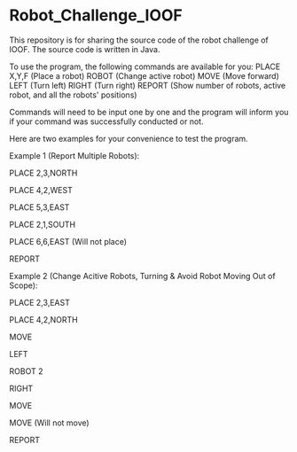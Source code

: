 # Robot_Challenge_IOOF

This repository is for sharing the source code of the robot challenge of IOOF. The source code is written in Java.

To use the program, the following commands are available for you:
PLACE X,Y,F (Place a robot)
ROBOT <integer> (Change active robot)
MOVE (Move forward)
LEFT (Turn left)
RIGHT (Turn right)
REPORT (Show number of robots, active robot, and all the robots' positions)
  
Commands will need to be input one by one and the program will inform you if your command was successfully conducted or not.
  
Here are two examples for your convenience to test the program.
  

Example 1 (Report Multiple Robots):

PLACE 2,3,NORTH
  
PLACE 4,2,WEST
  
PLACE 5,3,EAST
  
PLACE 2,1,SOUTH

PLACE 6,6,EAST (Will not place)
  
REPORT
  
  
  
Example 2 (Change Acitive Robots, Turning & Avoid Robot Moving Out of Scope):

PLACE 2,3,EAST
  
PLACE 4,2,NORTH
  
MOVE
  
LEFT
  
ROBOT 2
  
RIGHT
  
MOVE
  
MOVE (Will not move)
  
REPORT
